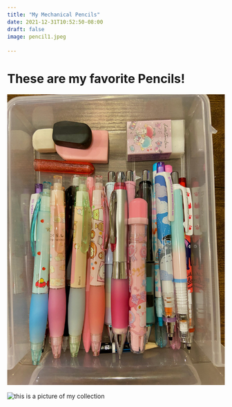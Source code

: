 ```yaml
---
title: "My Mechanical Pencils"
date: 2021-12-31T10:52:50-08:00
draft: false
image: pencil1.jpeg

---
```


# These are my favorite Pencils!



![I put all of my mechanical pencils in a drawer](pencil1.jpeg)

![this is a picture of my collection](pencil2.jpeg)

